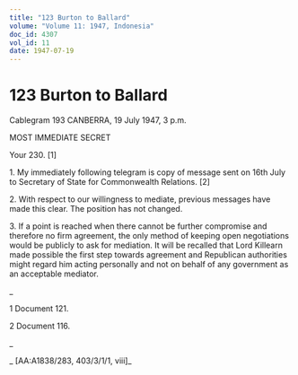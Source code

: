 ```yaml
---
title: "123 Burton to Ballard"
volume: "Volume 11: 1947, Indonesia"
doc_id: 4307
vol_id: 11
date: 1947-07-19
---
```


# 123 Burton to Ballard

Cablegram 193 CANBERRA, 19 July 1947, 3 p.m.

MOST IMMEDIATE SECRET

Your 230. [1]

1\. My immediately following telegram is copy of message sent on 16th July to Secretary of State for Commonwealth Relations. [2]

2\. With respect to our willingness to mediate, previous messages have made this clear. The position has not changed.

3\. If a point is reached when there cannot be further compromise and therefore no firm agreement, the only method of keeping open negotiations would be publicly to ask for mediation. It will be recalled that Lord Killearn made possible the first step towards agreement and Republican authorities might regard him acting personally and not on behalf of any government as an acceptable mediator.

_

1 Document 121.

2 Document 116.

_

_ [AA:A1838/283, 403/3/1/1, viii]_
